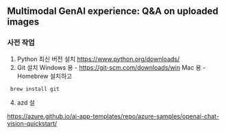## Multimodal GenAI experience: Q&A on uploaded images

### 사전 작업
1. Python 최신 버전 설치
https://www.python.org/downloads/
2. Git 설치
Windows 용 - https://git-scm.com/downloads/win
Mac 용 - Homebrew 설치하고
```
 brew install git
```
4. azd 설

https://azure.github.io/ai-app-templates/repo/azure-samples/openai-chat-vision-quickstart/

